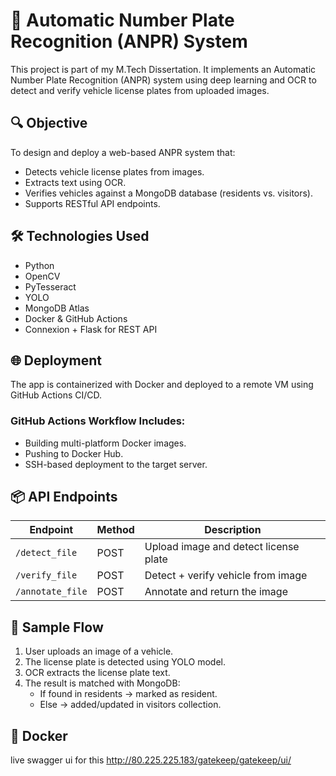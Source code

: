 # 🚗 Automatic Number Plate Recognition (ANPR) System

This project is part of my M.Tech Dissertation. It implements an Automatic Number Plate Recognition (ANPR) system using deep learning and OCR to detect and verify vehicle license plates from uploaded images.

## 🔍 Objective

To design and deploy a web-based ANPR system that:
- Detects vehicle license plates from images.
- Extracts text using OCR.
- Verifies vehicles against a MongoDB database (residents vs. visitors).
- Supports RESTful API endpoints.

## 🛠️ Technologies Used

- Python
- OpenCV
- PyTesseract
- YOLO
- MongoDB Atlas
- Docker & GitHub Actions
- Connexion + Flask for REST API

## 🌐 Deployment

The app is containerized with Docker and deployed to a remote VM using GitHub Actions CI/CD.

### GitHub Actions Workflow Includes:
- Building multi-platform Docker images.
- Pushing to Docker Hub.
- SSH-based deployment to the target server.

## 📦 API Endpoints

| Endpoint              | Method | Description                          |
|-----------------------|--------|--------------------------------------|
| `/detect_file`        | POST   | Upload image and detect license plate |
| `/verify_file`        | POST   | Detect + verify vehicle from image   |
| `/annotate_file`      | POST   | Annotate and return the image        |

## 📸 Sample Flow

1. User uploads an image of a vehicle.
2. The license plate is detected using YOLO model.
3. OCR extracts the license plate text.
4. The result is matched with MongoDB:
   - If found in residents → marked as resident.
   - Else → added/updated in visitors collection.

## 🐳 Docker
live swagger ui for this http://80.225.225.183/gatekeep/gatekeep/ui/
